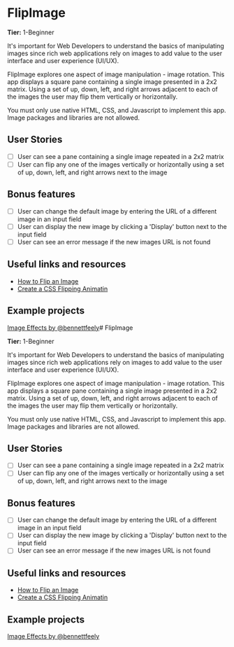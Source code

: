 # FlipImage

**Tier:** 1-Beginner

It's important for Web Developers to understand the basics of manipulating
images since rich web applications rely on images to add value to the user
interface and user experience (UI/UX).

FlipImage explores one aspect of image manipulation - image rotation. This
app displays a square pane containing a single image presented in a 2x2
matrix. Using a set of up, down, left, and right arrows adjacent to each
of the images the user may flip them vertically or horizontally.

You must only use native HTML, CSS, and Javascript to implement this app.
Image packages and libraries are not allowed.

## User Stories

-   [ ] User can see a pane containing a single image repeated in a 2x2 matrix
-   [ ] User can flip any one of the images vertically or horizontally using a set of up, down, left, and right arrows next to the image

## Bonus features

-   [ ] User can change the default image by entering the URL of a different image in an input field
-   [ ] User can display the new image by clicking a 'Display' button next to the input field
-   [ ] User can see an error message if the new images URL is not found

## Useful links and resources

-   [How to Flip an Image](https://www.w3schools.com/howto/howto_css_flip_image.asp)
-   [Create a CSS Flipping Animatin](https://davidwalsh.name/css-flip)

## Example projects

[Image Effects by @bennettfeely](https://codepen.io/seyedi/pen/gvqYQv)# FlipImage

**Tier:** 1-Beginner

It's important for Web Developers to understand the basics of manipulating
images since rich web applications rely on images to add value to the user
interface and user experience (UI/UX).

FlipImage explores one aspect of image manipulation - image rotation. This
app displays a square pane containing a single image presented in a 2x2
matrix. Using a set of up, down, left, and right arrows adjacent to each
of the images the user may flip them vertically or horizontally.

You must only use native HTML, CSS, and Javascript to implement this app.
Image packages and libraries are not allowed.

## User Stories

-   [ ] User can see a pane containing a single image repeated in a 2x2 matrix
-   [ ] User can flip any one of the images vertically or horizontally using a set of up, down, left, and right arrows next to the image

## Bonus features

-   [ ] User can change the default image by entering the URL of a different image in an input field
-   [ ] User can display the new image by clicking a 'Display' button next to the input field
-   [ ] User can see an error message if the new images URL is not found

## Useful links and resources

-   [How to Flip an Image](https://www.w3schools.com/howto/howto_css_flip_image.asp)
-   [Create a CSS Flipping Animatin](https://davidwalsh.name/css-flip)

## Example projects

[Image Effects by @bennettfeely](https://codepen.io/seyedi/pen/gvqYQv)